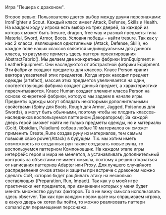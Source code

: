 Игра "Пещера с драконом".

Второе ревью:
Пользователю дается выбор между двумя персонажами: IronFighter и Scout. Каждый класс имеет Attack, Defense, Skills и Health. На каждом ходу у игрока есть выбор из трех дверей, за каждой из которых может быть tresure, dragon, free way и разный предметы типа Material, Sword, Armor, Boots. Условия победы - найти tresure.
Так как у нас 2 класса, являющиеся однотипными (Attack, Defense, Skill), но каждое поле наших классов является индивидуальным для данного класса, то разумнее приметь здесь паттерн проектирования AbstractFabric(). Мы делаем две конкретных фабрики IronEquipment и LeatherEquipment. Они наследуются от абстрактной фабрики Equipment. Эти фабрики создают предметы для классов. Класс Person хранит вектора указателей этих предметов. Когда игрок находит предмет одежды (artefact), массив этих предметов увеличвается на один, соответствующая фабрика создает данный предмет, а характеристики пересчитываются. Класс Human создает элемент класса Person на основе конкретной фабрики, которую мы задаем в начале игры.
Предметы одежды могут обладать некоторыми дополнительными свойствами (Spiny для Boots, Rough для Armor, Jagged, Poisonous для Swords), а могут быть обычными, поэтому чтобы не плодить классов-наследников воспользуемся паттерном Декоратором);
За каждой дверь герой сможет найти не только предметы одежды, но и материалы (Gold, Obsidian, Paladium) собрав любые 10 материалов он сможет применить Create_Rune создав руну из материалов, тем самым повысив свою power(Attack) в будущем. Т.к. мы хотим иметь возможность из созданных рун также создавать новые руны, то воспользуемся паттерном Компоновщик.
На каждом этапе игры интерфейс героя и мира не меняется, а устанавливать дополнительный контроль за объектами не имеет смысла, поэтому я решил отказаться от написания паттернов Adapter или Proxy.
Для лучшего случайного распределения очков атаки и защиты при встрече с драконом можно сделать CoR, которая бкдет ращбивать атаку на несколько составлющих (Preparation, Run, Impact).
Так как у в моей игре практически нет предметов, при изменении которых у меня будет менять множество других факторов. То я не вижу смысла использовать здесь observer.
Так как при каждом новом шаге мы спрашиваем игрока, в какую дверь он хотел бы пойти, то можно реализовать паттерн comand для перемещения персонажа.
